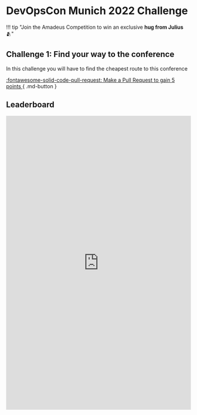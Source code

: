# DevOpsCon Munich 2022 Challenge

!!! tip "Join the Amadeus Competition to win an exclusive **hug from Julius** 🫂"

## Challenge 1: Find your way to the conference

In this challenge you will have to find the cheapest route to this conference

[:fontawesome-solid-code-pull-request: Make a Pull Request to gain 5 points ](https://github.com/alonsomoya/ama4dev/pulls){ .md-button }

## Leaderboard

<iframe width="100%" height="800px" src="https://keepthescore.co/board/akayayjlgzr/" frameborder="0" allowfullscreen></iframe>

